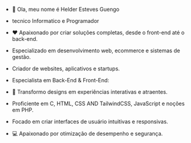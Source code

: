- 👋 Ola, meu nome é Helder Esteves Guengo
- tecnico Informatico e Programador

- ❤️ Apaixonado por criar soluções completas, desde o front-end até o back-end.
- Especializado em desenvolvimento web, ecommerce e sistemas de gestão.
- Criador de websites, aplicativos e startups.

- Especialista em Back-End & Front-End:
- 🎨 Transformo designs em experiências interativas e atraentes.

- Proficiente em C, HTML, CSS AND TailwindCSS, JavaScript e noções em PHP.
- Focado em criar interfaces de usuário intuitivas e responsivas.

- 💻 Apaixonado por otimização de desempenho e segurança.

<!---
Helder23Guengo/Helder23Guengo is a ✨ special ✨ repository because its `README.md` (this file) appears on your GitHub profile.
You can click the Preview link to take a look at your changes.
--->
